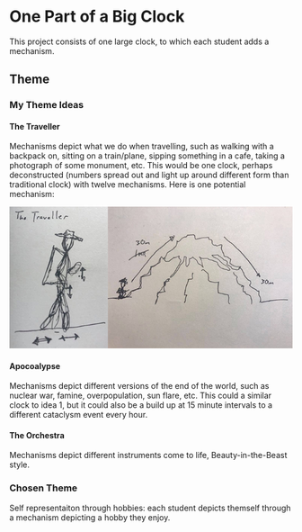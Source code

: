 # One Part of a Big Clock #

This project consists of one large clock, to which each student adds a mechanism.

## Theme ##
### My Theme Ideas ###

#### The Traveller ####
Mechanisms depict what we do when travelling, such as walking with a backpack on, sitting on a train/plane, sipping something in a cafe, taking a photograph of some monument, etc. This would be one clock, perhaps deconstructed (numbers spread out and light up around different form than traditional clock) with twelve mechanisms. Here is one potential mechanism:

![The Traveller Sketch](https://github.com/bassmonkey620/Machine-Lab/blob/master/finalProject/referenceMedia/finalProject_travellerTheme_sketch.jpg)

#### Apocoalypse ####
Mechanisms depict different versions of the end of the world, such as nuclear war, famine, overpopulation, sun flare, etc. This could a similar clock to idea 1, but it could also be a build up at 15 minute intervals to a different cataclysm event every hour.

#### The Orchestra ####
Mechanisms depict different instruments come to life, Beauty-in-the-Beast style.

### Chosen Theme ###
Self representaiton through hobbies: each student depicts themself through a mechanism depicting a hobby they enjoy.
